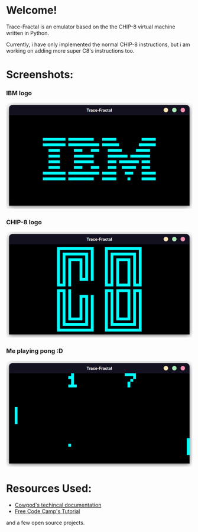 # Welcome!

Trace-Fractal is an emulator based on the the CHIP-8 virtual machine written in Python.

Currently, i have only implemented the normal
CHIP-8 instructions, but i am working on adding more super C8's instructions too.


# Screenshots:

### IBM logo
<img src="assets/ibmlogo.png">

### CHIP-8 logo
<img src="assets/c8logo.png">

### Me playing pong :D
<img src="assets/pong.png">


# Resources Used:

- [Cowgod's techincal documentation](http://devernay.free.fr/hacks/chip8/C8TECH10.HTM)
- [Free Code Camp's Tutorial](https://www.freecodecamp.org/news/creating-your-very-own-chip-8-emulator/)

and a few open source projects.
